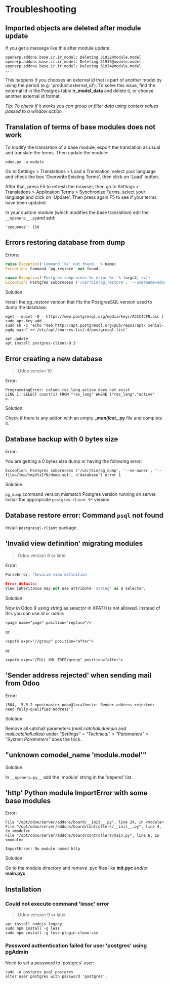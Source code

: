 # Troubleshooting

## Imported objects are deleted after module update

If you get a message like this after module update:

```text
openerp.addons.base.ir.ir_model: Deleting 31932@module.model
openerp.addons.base.ir.ir_model: Deleting 31933@module.model
openerp.addons.base.ir.ir_model: Deleting 31934@module.model
...
```

This happens if you chooses an external id that is part of another model by using the period (e.g. 'product.external_id'). To solve this issue, find the external id in the Postgres table **ir_model_data** and delete it, or choose another external id format.

_Tip: To check if it works you can group or filter data using context values passed to a window action._

## Translation of terms of base modules does not work

To modify the translation of a base module, export the translation as usual and translate the terms. Then update the module:

```
odoo.py -u module
```

Go to Settings > Translations > Load a Translation, select your language and check the box 'Overwrite Existing Terms', then click on 'Load' button.

After that, press F5 to refresh the browser, then go to Settings > Translations > Application Terms > Synchronize Terms, select your language and click on 'Update'. Then press again F5 to see if your terms have been updated.

In your custom module (which modifies the base translation) edit the `__openerp__.py`and add:

```
'sequence': 150
```

## Errors restoring database from dump

Errors:

```python
raise Exception('Command `%s` not found.' % name)
Exception: Command `pg_restore` not found.
```

```python
raise Exception('Postgres subprocess %s error %s' % (args2, rc))
Exception: Postgres subprocess ('/usr/bin/pg_restore', '--username=odoo', '--host=localhost', u'--dbname=dbname', '--no-owner', '/tmp/tmpxTpUyL') error 1
```

Solution:

Install the _pg_restore_ version that fits the PostgresSQL version used to dump the database:

```
wget --quiet -O - https://www.postgresql.org/media/keys/ACCC4CF8.asc | sudo apt-key add -
sudo sh -c 'echo "deb http://apt.postgresql.org/pub/repos/apt/ xenial-pgdg main" >> /etc/apt/sources.list.d/postgresql.list'

apt update
apt install postgres-client-9.3
```

## Error creating a new database

> Odoo version 10

Error:
```
ProgrammingError: column res_lang.active does not exist
LINE 1: SELECT count(1) FROM "res_lang" WHERE ("res_lang"."active" =...
```

Solution:

Check if there is any addon with an empty **\__manifest__.py** file and complete it.

## Database backup with 0 bytes size

Error:

You are getting a 0 bytes size dump or having the following error:

```
Exception: Postgres subprocess ('/usr/bin/pg_dump', '--no-owner', '--file=/tmp/tmpVtzIfN/dump.sql', u'database') error 1
```

Solution:

`pg_dump` command version mismatch Postgres version running on server. Install the appropriate `postgres-client-9*` version.

## Database restore error: Command `psql` not found

Install `postgresql-client` package.

## 'Invalid view definition' migrating modules

> Odoo version 9 or later

Error:

```python
ParseError: "Invalid view definition

Error details:
View inheritance may not use attribute 'string' as a selector.
```

Solution:

Now in Odoo 9 using _string_ as selector in XPATH is not allowed. Instead of this you can use _id_ or _name_:

```
<page name="page" position="replace"/>
```

or

```
<xpath expr="//group" position="after">
```

or

```
<xpath expr="/FULL_XML_TREE/group" position="after">
```

## 'Sender address rejected' when sending mail from Odoo

Error:

```
(504, '5.5.2 <postmaster-odoo@localhost>: Sender address rejected: need fully-qualified address')
```

Solution:

Remove all catchall parameters (_mail.catchall.domain_ and _mail.catchall.alias_) under _"Settings" > "Technical" > "Parameters" > "System Parameters"_ does the trick.

## "unknown comodel_name 'module.model'"

Solution:

In `__openerp.py__` add the 'module' string in the 'depend' list.

## 'http' Python module ImportError with some base modules

Error:
```
File "/opt/odoo/server/addons/board/__init__.py", line 24, in <module>
File "/opt/odoo/server/addons/board/controllers/__init__.py", line 4, in <module>
File "/opt/odoo/server/addons/board/controllers/main.py", line 6, in <module>

ImportError: No module named http
```

Solution:

Go to the module directory and remove .pyc files like **__init__.pyc** and/or **main.pyc**

## Installation

### Could not execute command 'lessc' error

> Odoo version 9 or later

```
apt install nodejs-legacy
sudo npm install -g less
sudo npm install -g less-plugin-clean-css
```

### Password authentication failed for user 'postgres' using pgAdmin

Need to set a password to 'postgres' user:

```
sudo -u postgres psql postgres
alter user postgres with password 'postgres';
```
